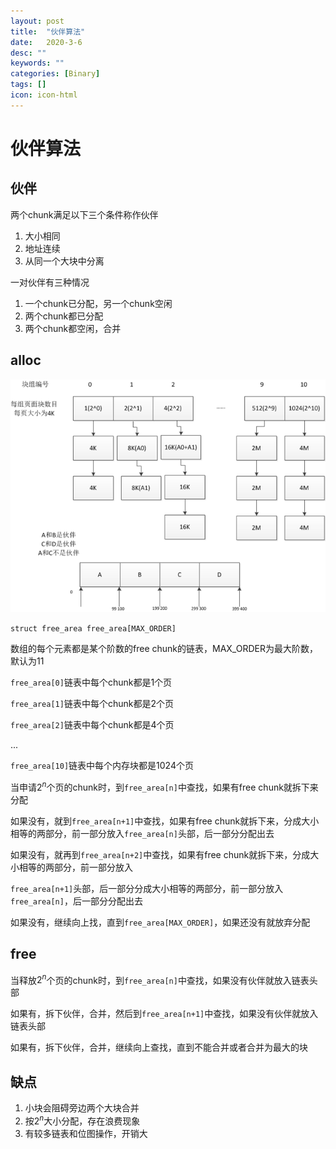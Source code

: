 ```yaml
---
layout: post
title:  "伙伴算法"
date:   2020-3-6
desc: ""
keywords: ""
categories: [Binary]
tags: []
icon: icon-html
---
```


# 伙伴算法

## 伙伴

两个chunk满足以下三个条件称作伙伴

1. 大小相同
2. 地址连续
3. 从同一个大块中分离

一对伙伴有三种情况

1. 一个chunk已分配，另一个chunk空闲
2. 两个chunk都已分配
3. 两个chunk都空闲，合并

## alloc

![1](https://raw.githubusercontent.com/AiDaiP/images/master/kernel/1.png)

`struct free_area free_area[MAX_ORDER]`

数组的每个元素都是某个阶数的free chunk的链表，MAX_ORDER为最大阶数，默认为11

`free_area[0]`链表中每个chunk都是1个页

`free_area[1]`链表中每个chunk都是2个页

`free_area[2]`链表中每个chunk都是4个页

...

`free_area[10]`链表中每个内存块都是1024个页

当申请$2^n$个页的chunk时，到`free_area[n]`中查找，如果有free chunk就拆下来分配

如果没有，就到`free_area[n+1]`中查找，如果有free chunk就拆下来，分成大小相等的两部分，前一部分放入`free_area[n]`头部，后一部分分配出去

如果没有，就再到`free_area[n+2]`中查找，如果有free chunk就拆下来，分成大小相等的两部分，前一部分放入

`free_area[n+1]`头部，后一部分分成大小相等的两部分，前一部分放入`free_area[n]`，后一部分分配出去

如果没有，继续向上找，直到`free_area[MAX_ORDER]`，如果还没有就放弃分配

## free

当释放$2^n$个页的chunk时，到`free_area[n]`中查找，如果没有伙伴就放入链表头部

如果有，拆下伙伴，合并，然后到`free_area[n+1]`中查找，如果没有伙伴就放入链表头部

如果有，拆下伙伴，合并，继续向上查找，直到不能合并或者合并为最大的块



## 缺点

1. 小块会阻碍旁边两个大块合并
2. 按$2^n$大小分配，存在浪费现象
3. 有较多链表和位图操作，开销大